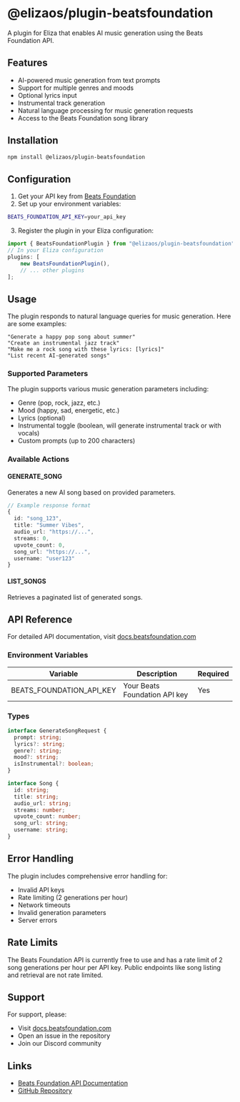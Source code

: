 # @elizaos/plugin-beatsfoundation

A plugin for Eliza that enables AI music generation using the Beats Foundation API.

## Features
- AI-powered music generation from text prompts
- Support for multiple genres and moods
- Optional lyrics input
- Instrumental track generation
- Natural language processing for music generation requests
- Access to the Beats Foundation song library

## Installation
```bash
npm install @elizaos/plugin-beatsfoundation
```

## Configuration
1. Get your API key from [Beats Foundation](https://www.beatsfoundation.com)
2. Set up your environment variables:
```bash
BEATS_FOUNDATION_API_KEY=your_api_key
```
3. Register the plugin in your Eliza configuration:
```typescript
import { BeatsFoundationPlugin } from "@elizaos/plugin-beatsfoundation";
// In your Eliza configuration
plugins: [
    new BeatsFoundationPlugin(),
    // ... other plugins
];
```

## Usage
The plugin responds to natural language queries for music generation. Here are some examples:
```plaintext
"Generate a happy pop song about summer"
"Create an instrumental jazz track"
"Make me a rock song with these lyrics: [lyrics]"
"List recent AI-generated songs"
```

### Supported Parameters
The plugin supports various music generation parameters including:
- Genre (pop, rock, jazz, etc.)
- Mood (happy, sad, energetic, etc.)
- Lyrics (optional)
- Instrumental toggle (boolean, will generate instrumental track or with vocals)
- Custom prompts (up to 200 characters)

### Available Actions
#### GENERATE_SONG
Generates a new AI song based on provided parameters.
```typescript
// Example response format
{
  id: "song_123",
  title: "Summer Vibes",
  audio_url: "https://...",
  streams: 0,
  upvote_count: 0,
  song_url: "https://...",
  username: "user123"
}
```

#### LIST_SONGS
Retrieves a paginated list of generated songs.

## API Reference
For detailed API documentation, visit [docs.beatsfoundation.com](https://docs.beatsfoundation.com)

### Environment Variables
| Variable | Description | Required |
| -------- | ----------- | -------- |
| BEATS_FOUNDATION_API_KEY | Your Beats Foundation API key | Yes |

### Types
```typescript
interface GenerateSongRequest {
  prompt: string;
  lyrics?: string;
  genre?: string;
  mood?: string;
  isInstrumental?: boolean;
}

interface Song {
  id: string;
  title: string;
  audio_url: string;
  streams: number;
  upvote_count: number;
  song_url: string;
  username: string;
}
```

## Error Handling
The plugin includes comprehensive error handling for:
- Invalid API keys
- Rate limiting (2 generations per hour)
- Network timeouts
- Invalid generation parameters
- Server errors

## Rate Limits
The Beats Foundation API is currently free to use and has a rate limit of 2 song generations per hour per API key. Public endpoints like song listing and retrieval are not rate limited.

## Support
For support, please:
- Visit [docs.beatsfoundation.com](https://docs.beatsfoundation.com)
- Open an issue in the repository
- Join our Discord community

## Links
- [Beats Foundation API Documentation](https://docs.beatsfoundation.com)
- [GitHub Repository](https://github.com/elizaos/eliza/tree/main/packages/plugin-beatsfoundation)
